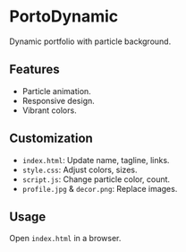 # PortoDynamic
Dynamic portfolio with particle background.

## Features
- Particle animation.
- Responsive design.
- Vibrant colors.

## Customization
- `index.html`: Update name, tagline, links.
- `style.css`: Adjust colors, sizes.
- `script.js`: Change particle color, count.
- `profile.jpg` & `decor.png`: Replace images.

## Usage
Open `index.html` in a browser.
